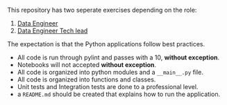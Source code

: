 This repository has two seperate exercises depending on the role:

1. [Data Engineer](./data_engineer/)
2. [Data Engineer Tech lead](./data_engineer_tech_lead)

The expectation is that the Python applications follow best practices.

* All code is run through pylint and passes with a 10, **without exception**.
* Notebooks will not accepted **without exception**. 
* All code is organized into python modules and a ```__main__.py``` file.
* All code is organized into functions and classes.
* Unit tests and Integration tests are done to a professional level.
* a ```README.md``` should be created that explains how to run the application. 